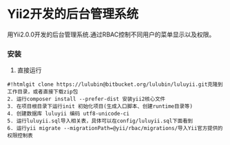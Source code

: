 # Yii2开发的后台管理系统 #
用Yii2.0.0开发的后台管理系统.通过RBAC控制不同用户的菜单显示以及权限。


### 安装 ###

1. 直接运行
```
#!htmlgit clone https://lulubin@bitbucket.org/lulubin/luluyii.git克隆到工作目录，或者直接下载zip包
2. 运行composer install --prefer-dist 安装yii2核心文件
3. 在项目根目录下运行init 初始化项目(生成入口脚本、创建runtime目录等)
4. 创建数据库 luluyii 编码 utf8-unicode-ci
5. 运行luluyii.sql导入相关表，具体可以在config/luluyii.sql下面看到
6. 运行yii migrate --migrationPath=@yii/rbac/migrations/导入Yii官方提供的权限控制表